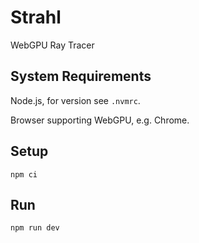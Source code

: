 # Strahl

WebGPU Ray Tracer

## System Requirements

Node.js, for version see `.nvmrc`.

Browser supporting WebGPU, e.g. Chrome.

## Setup

`npm ci`

## Run

`npm run dev`
